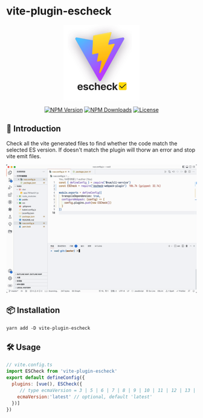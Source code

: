 # vite-plugin-escheck

<p align="center">
<a href="https://github.com/songjiachao/vite-plugin-escheck"><img height="200" src="https://raw.githubusercontent.com/songjiachao/images/main/vite-plugin-escheck/logo.png" alt="vite-plugin-escheck"></a>
</p>

<p align="center">
  <a href="https://www.npmjs.com/package/vite-plugin-escheck" target="_blank" rel="noopener noreferrer"><img src="https://badgen.net/npm/v/vite-plugin-escheck" alt="NPM Version" /></a>
  <a href="https://www.npmjs.com/package/vite-plugin-escheck" target="_blank" rel="noopener noreferrer"><img src="https://badgen.net/npm/dt/vite-plugin-escheck" alt="NPM Downloads" /></a>
  <a href="https://github.com/songjiachao/vite-plugin-escheck/blob/main/LICENSE" target="_blank" rel="noopener noreferrer"><img src="https://badgen.net/github/license/songjiachao/vite-plugin-escheck" alt="License" /></a>
</p>

## 📖 Introduction

Check all the vite generated files to find whether the code match the selected ES version. If doesn't match the plugin will thorw an error and stop vite emit files.

![Demo](https://raw.githubusercontent.com/songjiachao/images/main/escheck-webpack-plugin/demo.gif)

## 📦 Installation
```
yarn add -D vite-plugin-escheck
```

## 🛠 Usage

```js
// vite.config.ts
import ESCheck from 'vite-plugin-escheck'
export default defineConfig({
  plugins: [vue(), ESCheck({
     // type ecmaVersion = 3 | 5 | 6 | 7 | 8 | 9 | 10 | 11 | 12 | 13 | 2015 | 2016 | 2017 | 2018 | 2019 | 2020 | 2021 | 2022 | 'latest'
    ecmaVersion:'latest' // optional, default 'latest'
  })]
})

```




